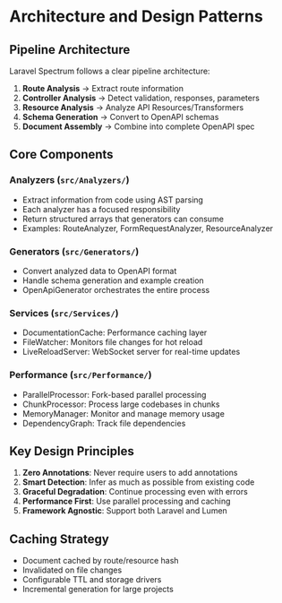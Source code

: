 # Architecture and Design Patterns

## Pipeline Architecture
Laravel Spectrum follows a clear pipeline architecture:

1. **Route Analysis** → Extract route information
2. **Controller Analysis** → Detect validation, responses, parameters  
3. **Resource Analysis** → Analyze API Resources/Transformers
4. **Schema Generation** → Convert to OpenAPI schemas
5. **Document Assembly** → Combine into complete OpenAPI spec

## Core Components

### Analyzers (`src/Analyzers/`)
- Extract information from code using AST parsing
- Each analyzer has a focused responsibility
- Return structured arrays that generators can consume
- Examples: RouteAnalyzer, FormRequestAnalyzer, ResourceAnalyzer

### Generators (`src/Generators/`)
- Convert analyzed data to OpenAPI format
- Handle schema generation and example creation
- OpenApiGenerator orchestrates the entire process

### Services (`src/Services/`)
- DocumentationCache: Performance caching layer
- FileWatcher: Monitors file changes for hot reload
- LiveReloadServer: WebSocket server for real-time updates

### Performance (`src/Performance/`)
- ParallelProcessor: Fork-based parallel processing
- ChunkProcessor: Process large codebases in chunks
- MemoryManager: Monitor and manage memory usage
- DependencyGraph: Track file dependencies

## Key Design Principles

1. **Zero Annotations**: Never require users to add annotations
2. **Smart Detection**: Infer as much as possible from existing code
3. **Graceful Degradation**: Continue processing even with errors
4. **Performance First**: Use parallel processing and caching
5. **Framework Agnostic**: Support both Laravel and Lumen

## Caching Strategy
- Document cached by route/resource hash
- Invalidated on file changes
- Configurable TTL and storage drivers
- Incremental generation for large projects